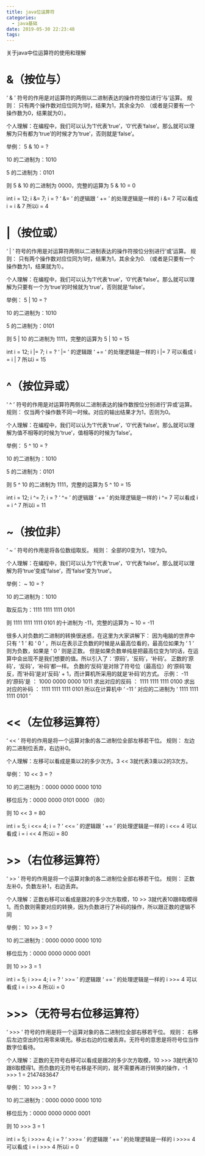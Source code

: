 ```yaml
---
title: java位运算符
categories:
  - java基础
date: 2019-05-30 22:23:48
tags:
---
```

关于java中位运算符的使用和理解

# &（按位与）
‘ & ’ 符号的作用是对运算符的两侧以二进制表达的操作符按位进行‘与’运算。
规则：
只有两个操作数对应位同为1时，结果为1，其余全为0. （或者是只要有一个操作数为0，结果就为0）。

个人理解：在编程中，我们可以认为‘1’代表‘true’，‘0’代表‘false’。那么就可以理解为只有都为‘true’的时候才为‘true’，否则就是‘false’。

举例：
5 & 10 = ?

10 的二进制为：1010

5 的二进制为：0101

则 5 & 10 的二进制为 0000，完整的运算为 5 & 10 = 0

int i = 12; i &= 7; i = ?
‘ &= ’ 的逻辑跟 ‘ += ’ 的处理逻辑是一样的
i &= 7 可以看成 i = i & 7
所以i = 4

# |（按位或）
‘ | ’ 符号的作用是对运算符两侧以二进制表达的操作符按位分别进行’或’运算。
规则：
只有两个操作数对应位同为1时，结果为1，其余全为0. （或者是只要有一个操作数为1，结果就为1）。

个人理解：在编程中，我们可以认为‘1’代表‘true’，‘0’代表‘false’。那么就可以理解为只要有一个为‘true’的时候就为‘true’，否则就是‘false’。

举例：
5 | 10 = ?

10 的二进制为：1010

5 的二进制为：0101

则 5 | 10 的二进制为 1111，完整的运算为 5 | 10 = 15

int i = 12; i |= 7; i = ?
‘ |= ’ 的逻辑跟 ‘ += ’ 的处理逻辑是一样的
i |= 7 可以看成 i = i | 7
所以i = 15

# ^（按位异或）
‘ ^ ’ 符号的作用是对运算符两侧以二进制表达的操作数按位分别进行’异或’运算。
规则：
仅当两个操作数不同一时候。对应的输出结果才为1，否则为0。

个人理解：在编程中，我们可以认为‘1’代表‘true’，‘0’代表‘false’。那么就可以理解为值不相等的时候为‘true’，值相等的时候为‘false’。

举例：
5 ^ 10 = ?

10 的二进制为：1010

5 的二进制为：0101

则 5 ^ 10 的二进制为 1111，完整的运算为 5 ^ 10 = 15

int i = 12; i ^= 7; i = ?
‘ ^= ’ 的逻辑跟 ‘ += ’ 的处理逻辑是一样的
i ^= 7 可以看成 i = i ^ 7
所以i = 11

# ~（按位非）
‘ ~ ’ 符号的作用是将各位数组取反。
规则：
全部的0变为1，1变为0。

个人理解：在编程中，我们可以认为‘1’代表‘true’，‘0’代表‘false’。那么就可以理解为将‘true’变成‘false’，而‘false’变为‘true’。

举例：
~ 10 = ?

10 的二进制为：1010

取反后为：1111 1111 1111 0101

则 1111 1111 1111 0101 的十进制为 -11，完整的运算为 ~ 10 = -11

很多人对负数的二进制的转换很迷惑，在这里为大家讲解下：
因为电脑的世界中只有 ‘ 1 ’ 和 ‘ 0 ’ ，所以在表示正负数的时候是从最高位看的，最高位如果为 ‘ 1 ’ 则为负数，如果是 ‘ 0 ’ 则是正数。
但是如果负数单纯是把最高位变为1的话，在运算中会出现不是我们想要的值。所以引入了：‘原码’，‘反码’，‘补码’。
正数的‘原码’，‘反码’，‘补码’都一样。
负数的‘反码’是对除了符号位（最高位）的‘原码’取反，而‘补码’是对‘反码’ + 1，而计算机所采用的就是‘补码’的方式。
示例：
-11的‘原码’是 ： 1000 0000 0000 1011
求出对应的反码 ： 1111 1111 1111 0100
求出对应的补码 ： 1111 1111 1111 0101
所以在计算机中 ‘ -11 ’ 对应的二进制为 ‘ 1111 1111 1111 0101 ’

# <<（左位移运算符）
‘ << ’ 符号的作用是将一个运算对象的各二进制位全部左移若干位。
规则：
左边的二进制位丢弃，右边补0。

个人理解：左移可以看成是乘以2的多少次方。3 << 3就代表3乘以2的3次方。

举例：
10 << 3 = ?

10 的二进制为：0000 0000 0000 1010

移位后为：0000 0000 0101 0000	（80）

则 10 << 3 = 80

int i = 5; i <<= 4; i = ?
‘ <<= ’ 的逻辑跟 ‘ += ’ 的处理逻辑是一样的
i <<= 4 可以看成 i = i << 4
所以i = 80

# >>（右位移运算符）
‘ >> ’ 符号的作用是将一个运算对象的各二进制位全部右移若干位。
规则：
正数左补0，负数左补1，右边丢弃。

个人理解：正数右移可以看成是跟2的多少次方取模，10 >> 3就代表10跟8取模得1。而负数则需要对应的转换，因为负数进行了补码的操作，所以跟正数的逻辑不同

举例：
10 >> 3 = ?

10 的二进制为：0000 0000 0000 1010

移位后为：0000 0000 0000 0001

则 10 >> 3 = 1

int i = 5; i >>= 4; i = ?
‘ >>= ’ 的逻辑跟 ‘ += ’ 的处理逻辑是一样的
i >>= 4 可以看成 i = i >> 4
所以i = 0

# >>>（无符号右位移运算符）
‘ >>> ’ 符号的作用是将一个运算对象的各二进制位全部右移若干位。
规则：
右移后左边空出的位用零来填充。移出右边的位被丢弃。无符号的意思是将符号位当作数字位看待。

个人理解：正数的无符号右移可以看成是跟2的多少次方取模，10 >>> 3就代表10跟8取模得1。而负数的无符号右移是不同的，就不需要再进行转换的操作，-1 >>> 1 = 2147483647

举例：
10 >>> 3 = ?

10 的二进制为：0000 0000 0000 1010

移位后为：0000 0000 0000 0001

则 10 >>> 3 = 1

int i = 5; i >>>= 4; i = ?
‘ >>>= ’ 的逻辑跟 ‘ += ’ 的处理逻辑是一样的
i >>>= 4 可以看成 i = i >>> 4
所以i = 0